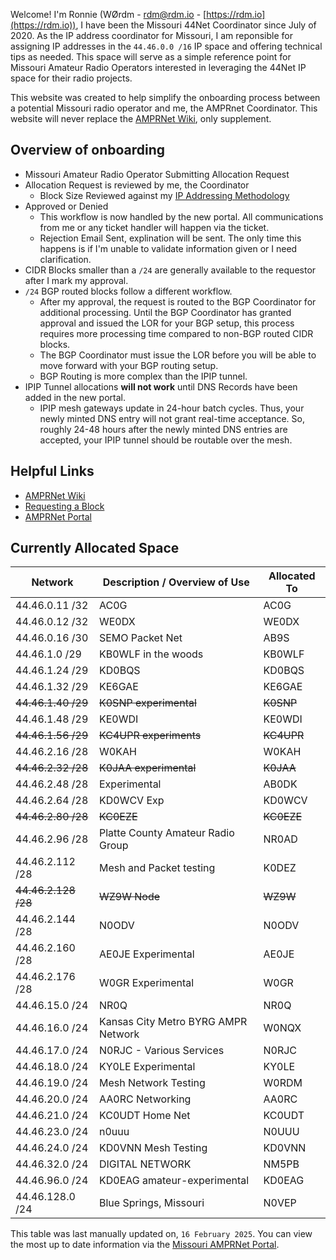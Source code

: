 Welcome! I'm Ronnie (WØrdm - [rdm@rdm.io](mailto:rdm@rdm.io) - [https://rdm.io](https://rdm.io)), I have been the Missouri 44Net Coordinator since July of 2020. As the IP address coordinator for Missouri, I am reponsible for assigning IP addresses in the `44.46.0.0 /16` IP space and offering technical tips as needed. This space will serve as a simple reference point for Missouri Amateur Radio Operators interested in leveraging the 44Net IP space for their radio projects.

This website was created to help simplify the onboarding process between a potential Missouri radio operator and me, the AMPRnet Coordinator. This website will never replace the [AMPRNet Wiki](https://wiki.ampr.org/), only supplement.

## Overview of onboarding

- Missouri Amateur Radio Operator Submitting Allocation Request
- Allocation Request is reviewed by me, the Coordinator
  - Block Size Reviewed against my [IP Addressing Methodology](guideline.MD)
- Approved or Denied
  - This workflow is now handled by the new portal. All communications from me or any ticket handler will happen via the ticket.
  - Rejection Email Sent, explination will be sent. The only time this happens is if I'm unable to validate information given or I need clarification.
- CIDR Blocks smaller than a `/24` are generally available to the requestor after I mark my approval.
- `/24` BGP routed blocks follow a different workflow.
  - After my approval, the request is routed to the BGP Coordinator for additional processing. Until the BGP Coordinator has granted approval and issued the LOR for your BGP setup, this process requires more processing time compared to non-BGP routed CIDR blocks.
  - The BGP Coordinator must issue the LOR before you will be able to move forward with your BGP routing setup.
  - BGP Routing is more complex than the IPIP tunnel.
- IPIP Tunnel allocations **will not work** until DNS Records have been added in the new portal.
  - IPIP mesh gateways update in 24-hour batch cycles. Thus, your newly minted DNS entry will not grant real-time acceptance. So, roughly 24-48 hours after the newly minted DNS entries are accepted, your IPIP tunnel should be routable over the mesh.

## Helpful Links

- [AMPRNet Wiki](https://wiki.ampr.org/)
- [Requesting a Block](https://wiki.ampr.org/wiki/Requesting_a_block)
- [AMPRNet Portal](https://portal.ampr.org/)

## Currently Allocated Space

| Network             | Description / Overview of Use       | Allocated To |
| ------------------- | ----------------------------------- | ------------ |
| 44.46.0.11 /32      | AC0G                                | AC0G         |
| 44.46.0.12 /32      | WE0DX                               | WE0DX        |
| 44.46.0.16 /30      | SEMO Packet Net                     | AB9S         |
| 44.46.1.0 /29       | KB0WLF in the woods                 | KB0WLF       |
| 44.46.1.24 /29      | KD0BQS                              | KD0BQS       |
| 44.46.1.32 /29      | KE6GAE                              | KE6GAE       |
| ~~44.46.1.40 /29~~  | ~~K0SNP experimental~~              | ~~K0SNP~~    |
| 44.46.1.48 /29      | KE0WDI                              | KE0WDI       |
| ~~44.46.1.56 /29~~  | ~~KC4UPR experiments~~              | ~~KC4UPR~~   |
| 44.46.2.16 /28      | W0KAH                               | W0KAH        |
| ~~44.46.2.32 /28~~  | ~~K0JAA experimental~~              | ~~K0JAA~~    |
| 44.46.2.48 /28      | Experimental                        | AB0DK        |
| 44.46.2.64 /28      | KD0WCV Exp                          | KD0WCV       |
| ~~44.46.2.80 /28~~  | ~~KC0EZE~~                          | ~~KC0EZE~~   |
| 44.46.2.96 /28      | Platte County Amateur Radio Group   | NR0AD        |
| 44.46.2.112 /28     | Mesh and Packet testing             | K0DEZ        |
| ~~44.46.2.128 /28~~ | ~~WZ9W Node~~                       | ~~WZ9W~~     |
| 44.46.2.144 /28     | N0ODV                               | N0ODV        |
| 44.46.2.160 /28     | AE0JE Experimental                  | AE0JE        |
| 44.46.2.176 /28     | W0GR Experimental                   | W0GR         |
| 44.46.15.0 /24      | NR0Q                                | NR0Q         |
| 44.46.16.0 /24      | Kansas City Metro BYRG AMPR Network | W0NQX        |
| 44.46.17.0 /24      | N0RJC - Various Services            | N0RJC        |
| 44.46.18.0 /24      | KY0LE Experimental                  | KY0LE        |
| 44.46.19.0 /24      | Mesh Network Testing                | W0RDM        |
| 44.46.20.0 /24      | AA0RC Networking                    | AA0RC        |
| 44.46.21.0 /24      | KC0UDT Home Net                     | KC0UDT       |
| 44.46.23.0 /24      | n0uuu                               | N0UUU        |
| 44.46.24.0 /24      | KD0VNN Mesh Testing                 | KD0VNN       |
| 44.46.32.0 /24      | DIGITAL NETWORK                     | NM5PB        |
| 44.46.96.0 /24      | KD0EAG amateur-experimental         | KD0EAG       |
| 44.46.128.0 /24     | Blue Springs, Missouri              | N0VEP        |

This table was last manually updated on, `16 February 2025`. You can view the most up to date information via the [Missouri AMPRNet Portal](https://portal.ampr.org/networks.php?a=region&id=879).
